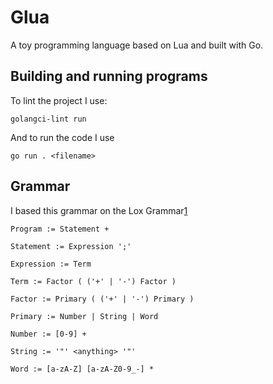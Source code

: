 
# Glua

A toy programming language based on Lua and built with Go.

## Building and running programs

To lint the project I use:

```
golangci-lint run
```

And to run the code I use

```
go run . <filename>
```

## Grammar

I based this grammar on the Lox Grammar[1]

```
Program := Statement +

Statement := Expression ';'

Expression := Term

Term := Factor ( ('+' | '-') Factor )

Factor := Primary ( ('+' | '-') Primary )

Primary := Number | String | Word

Number := [0-9] +

String := '"' <anything> '"'

Word := [a-zA-Z] [a-zA-Z0-9_-] *
```

[1]: https://craftinginterpreters.com/appendix-i.html